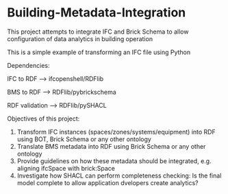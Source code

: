 # Building-Metadata-Integration
This project attempts to integrate IFC and Brick Schema to allow configuration of data analytics in building operation

This is a simple example of transforming an IFC file using Python

Dependencies: 

IFC to RDF --> ifcopenshell/RDFlib

BMS to RDF --> RDFlib/pybrickschema

RDF validation --> RDFlib/pySHACL



Objectives of this project: 
1. Transform IFC instances (spaces/zones/systems/equipment) into RDF using BOT, Brick Schema or any other ontology 
2. Translate BMS metadata into RDF using Brick Schema or any other ontology
3. Provide guidelines on how these metadata should be integrated, e.g. aligning ifcSpace with brick:Space
4. Investigate how SHACL can perform completeness checking: Is the final model complete to allow application dvelopers create analytics? 
